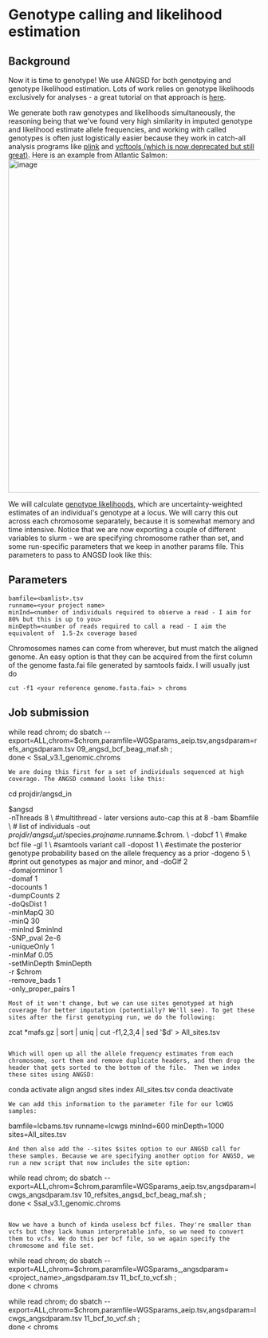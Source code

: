 # Genotype calling and likelihood estimation

## Background
Now it is time to genotype! 
We use ANGSD for both genotpying and genotype likelihood estimation. Lots of work relies on genotype likelihoods exclusively for analyses - a great tutorial on that approach is [here](https://github.com/nt246/lcwgs-guide-tutorial/tree/main). 

We generate both raw genotypes and likelihoods simultaneously, the reasoning being that we've found very high similarity in imputed genotype and likelihood estimate allele frequencies, and working with called genotypes is often just logistically easier because they work in catch-all analysis programs like [plink](https://zzz.bwh.harvard.edu/plink/plink2.shtml) and [vcftools (which is now deprecated but still great)](https://vcftools.github.io/index.html). Here is an example from Atlantic Salmon:
<img width="669" alt="image" src="https://github.com/TonyKess/genotyping_hpc/assets/33424749/1bbe3348-cbf8-46e9-a2a7-3e0778d87d04">

We will calculate [genotype likelihoods](https://www.ncbi.nlm.nih.gov/pmc/articles/PMC3593722/), which are uncertainty-weighted estimates of an individual's genotype at a locus. We will carry this out across each chromosome separately, because it is somewhat memory and time intensive. Notice that we are now exporting a couple of different variables to slurm - we are specifying chromosome rather than set, and some run-specific parameters that we keep in another params file. This parameters to pass to ANGSD look like this:

## Parameters
```
bamfile=<bamlist>.tsv
runname=<your project name>
minInd=<number of individuals required to observe a read - I aim for 80% but this is up to you>
minDepth=<number of reads required to call a read - I aim the equivalent of  1.5-2x coverage based 
```

Chromosomes names can come from wherever, but must match the aligned genome. An easy option is that they can be acquired from the first column of the genome fasta.fai file generated by samtools faidx. I will usually just do 

```
cut -f1 <your reference genome.fasta.fai> > chroms

```

## Job submission

while read chrom;  do sbatch --export=ALL,chrom=$chrom,paramfile=WGSparams_aeip.tsv,angsdparam=refs_angsdparam.tsv  09_angsd_bcf_beag_maf.sh ;  
  done < Ssal_v3.1_genomic.chroms
```
We are doing this first for a set of individuals sequenced at high coverage. The ANGSD command looks like this:

```
cd projdir/angsd_in

$angsd \
  -nThreads 8 \ #multithread - later versions auto-cap this at 8 
  -bam $bamfile \ # list of individuals
  -out $projdir/angsd_out/$species.$projname.$runname.$chrom. \ 
  -dobcf 1 \ #make bcf file
  -gl 1 \ #samtools variant call
  -dopost 1 \ #estimate the posterior genotype probability based on the allele frequency as a prior
  -dogeno 5 \ #print out genotypes as major and minor, and 
  -doGlf 2 \
  -domajorminor 1 \
  -domaf 1 \
  -docounts 1 \
  -dumpCounts 2 \
  -doQsDist 1 \
  -minMapQ 30 \
  -minQ 30 \
  -minInd $minInd \
  -SNP_pval 2e-6 \
  -uniqueOnly 1 \
  -minMaf 0.05 \
  -setMinDepth $minDepth \
  -r $chrom \
  -remove_bads 1 \
  -only_proper_pairs 1
 ```
Most of it won't change, but we can use sites genotyped at high coverage for better imputation (potentially? We'll see). To get these sites after the first genotyping run, we do the following:

```
zcat *mafs.gz  | sort | uniq | cut -f1,2,3,4 | sed '$d' > All_sites.tsv
```

Which will open up all the allele frequency estimates from each chromosome, sort them and remove duplicate headers, and then drop the header that gets sorted to the bottom of the file.  Then we index these sites using ANGSD:

```
conda activate align
angsd sites index All_sites.tsv
conda deactivate 
```
We can add this information to the parameter file for our lcWGS samples:

```
bamfile=lcbams.tsv
runname=lcwgs
minInd=600
minDepth=1000
sites=All_sites.tsv
```
And then also add the --sites $sites option to our ANGSD call for these samples. Because we are specifying another option for ANGSD, we run a new script that now includes the site option:

```
while read chrom;  do sbatch --export=ALL,chrom=$chrom,paramfile=WGSparams_aeip.tsv,angsdparam=lcwgs_angsdparam.tsv  10_refsites_angsd_bcf_beag_maf.sh ;  
  done < Ssal_v3.1_genomic.chroms 
```

Now we have a bunch of kinda useless bcf files. They're smaller than vcfs but they lack human interpretable info, so we need to convert them to vcfs. We do this per bcf file, so we again specify the chromosome and file set.

```
while read chrom;  do sbatch --export=ALL,chrom=$chrom,paramfile=WGSparams_<project name>,angsdparam=<project_name>_angsdparam.tsv  11_bcf_to_vcf.sh ;  
  done < chroms

while read chrom;  do sbatch --export=ALL,chrom=$chrom,paramfile=WGSparams_aeip.tsv,angsdparam=lcwgs_angsdparam.tsv  11_bcf_to_vcf.sh ;  
  done < chroms 
